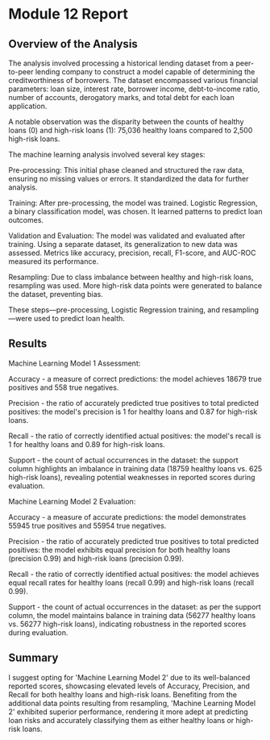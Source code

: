 # Module 12 Report 

## Overview of the Analysis

The analysis involved processing a historical lending dataset from a peer-to-peer lending company to construct a model capable of determining the creditworthiness of borrowers. The dataset encompassed various financial parameters: loan size, interest rate, borrower income, debt-to-income ratio, number of accounts, derogatory marks, and total debt for each loan application.

A notable observation was the disparity between the counts of healthy loans (0) and high-risk loans (1): 75,036 healthy loans compared to 2,500 high-risk loans.

The machine learning analysis involved several key stages:

Pre-processing: This initial phase cleaned and structured the raw data, ensuring no missing values or errors. It standardized the data for further analysis.

Training: After pre-processing, the model was trained. Logistic Regression, a binary classification model, was chosen. It learned patterns to predict loan outcomes.

Validation and Evaluation: The model was validated and evaluated after training. Using a separate dataset, its generalization to new data was assessed. Metrics like accuracy, precision, recall, F1-score, and AUC-ROC measured its performance.

Resampling: Due to class imbalance between healthy and high-risk loans, resampling was used. More high-risk data points were generated to balance the dataset, preventing bias.

These steps—pre-processing, Logistic Regression training, and resampling—were used to predict loan health. 


## Results

Machine Learning Model 1 Assessment:

Accuracy - a measure of correct predictions: the model achieves 18679 true positives and 558 true negatives.

Precision - the ratio of accurately predicted true positives to total predicted positives: the model's precision is 1 for healthy loans and 0.87 for high-risk loans.

Recall - the ratio of correctly identified actual positives: the model's recall is 1 for healthy loans and 0.89 for high-risk loans.

Support - the count of actual occurrences in the dataset: the support column highlights an imbalance in training data (18759 healthy loans vs. 625 high-risk loans), revealing potential weaknesses in reported scores during evaluation.


Machine Learning Model 2 Evaluation:

Accuracy - a measure of accurate predictions: the model demonstrates 55945 true positives and 55954 true negatives.

Precision - the ratio of accurately predicted true positives to total predicted positives: the model exhibits equal precision for both healthy loans (precision 0.99) and high-risk loans (precision 0.99).

Recall - the ratio of correctly identified actual positives: the model achieves equal recall rates for healthy loans (recall 0.99) and high-risk loans (recall 0.99).

Support - the count of actual occurrences in the dataset: as per the support column, the model maintains balance in training data (56277 healthy loans vs. 56277 high-risk loans), indicating robustness in the reported scores during evaluation.

## Summary

I suggest opting for 'Machine Learning Model 2' due to its well-balanced reported scores, showcasing elevated levels of Accuracy, Precision, and Recall for both healthy loans and high-risk loans. Benefiting from the additional data points resulting from resampling, 'Machine Learning Model 2' exhibited superior performance, rendering it more adept at predicting loan risks and accurately classifying them as either healthy loans or high-risk loans.
